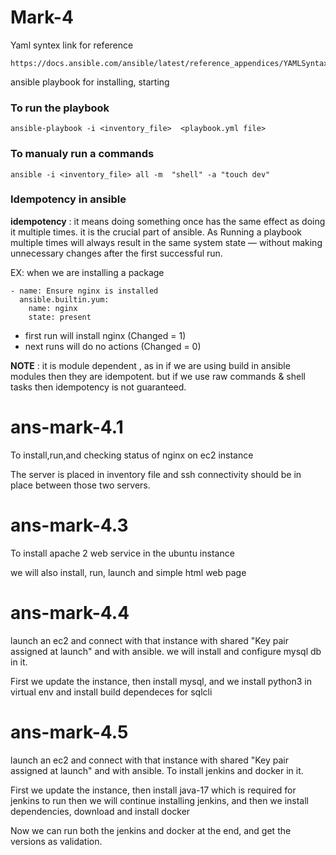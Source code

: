 # Mark-4
Yaml syntex link for reference
~~~
https://docs.ansible.com/ansible/latest/reference_appendices/YAMLSyntax.html
~~~

ansible playbook for installing, starting
### To run the playbook
~~~
ansible-playbook -i <inventory_file>  <playbook.yml file>
~~~
### To manualy run a commands
~~~
ansible -i <inventory_file> all -m  "shell" -a "touch dev"
~~~

### Idempotency in ansible

**idempotency** : it means doing something once has the same effect as doing it multiple times. it is the crucial part of ansible. As Running a playbook multiple times will always result in the same system state — without making unnecessary changes after the first successful run.

EX: when we are installing a package
~~~
- name: Ensure nginx is installed
  ansible.builtin.yum:
    name: nginx
    state: present
~~~

- first run will install nginx (Changed = 1)
- next runs will do no actions (Changed = 0)

**NOTE** : it is module dependent , as in if we are using build in ansible modules then they are idempotent. but if we use raw commands & shell tasks then idempotency is not guaranteed.

# ans-mark-4.1
To install,run,and checking status of nginx on ec2 instance

The server is placed in inventory file and ssh connectivity should be in place between those two servers.

# ans-mark-4.3

To install apache 2 web service in the ubuntu instance

we will also install, run, launch and simple html web page 

# ans-mark-4.4

launch an ec2 and connect with that instance with shared "Key pair assigned at launch" and with ansible. we will install and configure mysql db in it.

First we update the instance, then install mysql, and we install python3 in virtual env and install build dependeces for sqlcli

# ans-mark-4.5

launch an ec2 and connect with that instance with shared "Key pair assigned at launch" and with ansible. To install jenkins and docker in it.

First we update the instance, then install java-17 which is required for jenkins to run then we will continue installing jenkins, and then we install dependencies, download and install docker 

Now we can run both the jenkins and docker at the end, and get the versions as validation.

 
